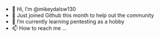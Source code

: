 - 👋 Hi, I’m @mikeydalsw130
- 👀 Just joined Github this month to help out the community
- 🌱 I’m currently learning pentesting as a hobby
- 📫 How to reach me ...

<!---
mikeydalsw130/mikeydalsw130 is a ✨ special ✨ repository because its `README.md` (this file) appears on your GitHub profile.
You can click the Preview link to take a look at your changes.
--->
